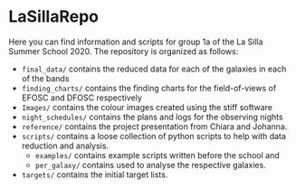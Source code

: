 # LaSillaRepo

Here you can find information and scripts for group 1a of the La Silla Summer School 2020. The repository is organized as follows:

- `final_data/` contains the reduced data for each of the galaxies in each of the bands
- `finding_charts/` contains the finding charts for the field-of-views of EFOSC and DFOSC respectively
- `Images/` contains the colour images created using the stiff software
- `night_schedules/` contains the plans and logs for the observing nights
- `reference/` contains the project presentation from Chiara and Johanna.
- `scripts/` contains a loose collection of python scripts to help with data reduction and analysis.
  - `examples/` contains example scripts written before the school and
  - `per_galaxy/` contains used to analyse the respective galaxies.
- `targets/` contains the initial target lists.
